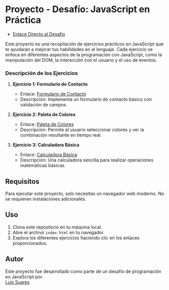 # Proyecto - Desafío: JavaScript en Práctica

-  [Enlace Directo al Desafio](https://desafio-ejercicios-javascript.vercel.app/)

Este proyecto es una recopilación de ejercicios prácticos en JavaScript que te ayudarán a mejorar tus habilidades en el lenguaje. Cada ejercicio se enfoca en diferentes aspectos de la programación con JavaScript, como la manipulación del DOM, la interacción con el usuario y el uso de eventos.

### Descripción de los Ejercicios

1. **Ejercicio 1: Formulario de Contacto**
   - Enlace: [Formulario de Contacto](https://desafio-ejercicios-javascript.vercel.app/ejercicio1.html)
   - Descripción: Implementa un formulario de contacto básico con validación de campos.

2. **Ejercicio 2: Paleta de Colores**
   - Enlace: [Paleta de Colores](https://desafio-ejercicios-javascript.vercel.app/ejercicio2.html)
   - Descripción: Permite al usuario seleccionar colores y ver la combinación resultante en tiempo real.

3. **Ejercicio 3: Calculadora Básica**
   - Enlace: [Calculadora Básica](https://desafio-ejercicios-javascript.vercel.app/ejercicio3.html)
   - Descripción: Una calculadora sencilla para realizar operaciones matemáticas básicas.

## Requisitos

Para ejecutar este proyecto, solo necesitas un navegador web moderno. No se requieren instalaciones adicionales.

## Uso

1. Clona este repositorio en tu máquina local.
2. Abre el archivo `index.html` en tu navegador.
3. Explora los diferentes ejercicios haciendo clic en los enlaces proporcionados.

## Autor

Este proyecto fue desarrollado como parte de un desafío de programación en JavaScript por. <br>
[Luis Suarez](https://github.com/FideoKojima)